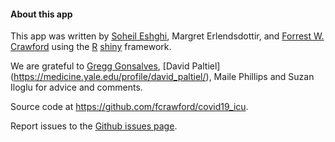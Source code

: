 #### About this app

This app was written by [Soheil Eshghi](http://www.soheileshghi.com/), Margret Erlendsdottir, and [Forrest W. Crawford](http://www.crawfordlab.io) using the [R](http://www.r-project.org) [shiny](http://shiny.rstudio.com/) framework.  

We are grateful to [Gregg Gonsalves](https://medicine.yale.edu/profile/gregg_gonsalves/), [David Paltiel] (https://medicine.yale.edu/profile/david_paltiel/),
Maile Phillips and Suzan Iloglu for advice and comments.  

Source code at <https://github.com/fcrawford/covid19_icu>. 

Report issues to the [Github issues page](https://github.com/fcrawford/covid19_icu/issues). 






